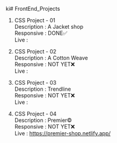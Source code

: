 ki﻿# FrontEnd_Projects

1. CSS Project - 01 <br>
   Description : A Jacket shop <br>
   Responsive : DONE✅ <br>
   Live : <br>

2. CSS Project - 02 <br>
   Description : A Cotton Weave <br>
   Responsive : NOT YET❌ <br>
   Live : <br>

3. CSS Project - 03 <br>
   Description : Trendline <br>
   Responsive : NOT YET❌ <br>
   Live :

4. CSS Project - 04 <br>
   Description : Premier© <br>
   Responsive : NOT YET❌ <br>
   Live : https://premier-shop.netlify.app/ <br>
